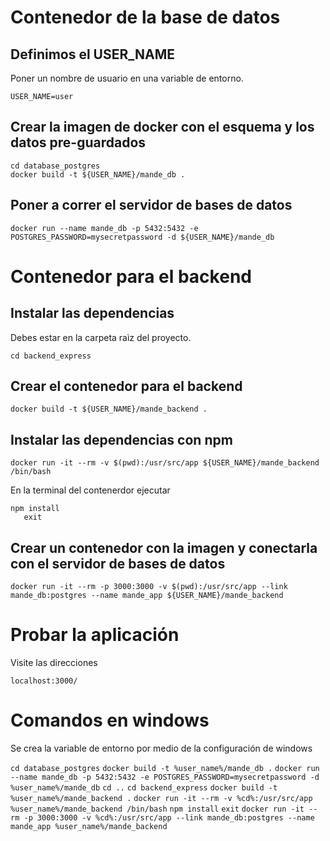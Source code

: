 # Contenedor de la base de datos

## Definimos el USER_NAME

Poner un nombre de usuario en una variable de entorno. 

`USER_NAME=user`

## Crear la imagen de docker con el esquema y los datos pre-guardados

```
cd database_postgres
docker build -t ${USER_NAME}/mande_db .
```

## Poner a correr el servidor de bases de datos

```
docker run --name mande_db -p 5432:5432 -e POSTGRES_PASSWORD=mysecretpassword -d ${USER_NAME}/mande_db
```
# Contenedor para el backend

## Instalar las dependencias

Debes estar en la carpeta raìz del proyecto. 

```
cd backend_express
```

## Crear el contenedor para el backend

`docker build -t ${USER_NAME}/mande_backend .`

## Instalar las dependencias con npm

`docker run -it --rm -v $(pwd):/usr/src/app ${USER_NAME}/mande_backend /bin/bash`

En la terminal del contenerdor ejecutar

```
npm install
   exit
```

## Crear un contenedor con la imagen y conectarla con el servidor de bases de datos

`docker run -it --rm -p 3000:3000 -v $(pwd):/usr/src/app --link mande_db:postgres --name mande_app ${USER_NAME}/mande_backend`

# Probar la aplicación

Visite las direcciones

`localhost:3000/`

# Comandos en windows

Se crea la variable de entorno por medio de la configuración de windows

`cd database_postgres`
`docker build -t %user_name%/mande_db .`
`docker run --name mande_db -p 5432:5432 -e POSTGRES_PASSWORD=mysecretpassword -d %user_name%/mande_db`
`cd ..`
`cd backend_express`
`docker build -t %user_name%/mande_backend .`
`docker run -it --rm -v %cd%:/usr/src/app %user_name%/mande_backend /bin/bash`
`npm install`
`exit`
`docker run -it --rm -p 3000:3000 -v %cd%:/usr/src/app --link mande_db:postgres --name mande_app %user_name%/mande_backend`